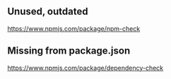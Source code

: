 ## Unused, outdated
https://www.npmjs.com/package/npm-check

## Missing from package.json
https://www.npmjs.com/package/dependency-check
